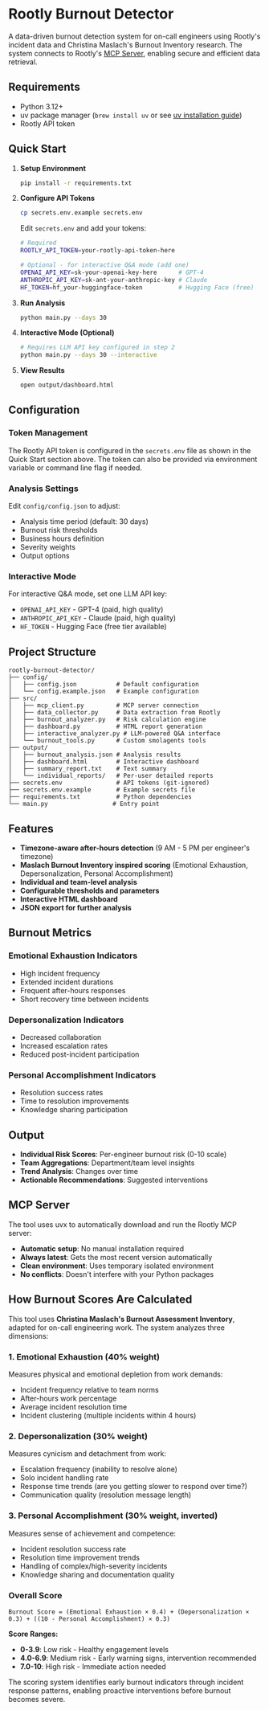 # Rootly Burnout Detector

A data-driven burnout detection system for on-call engineers using Rootly's incident data and Christina Maslach's Burnout Inventory research. The system connects to Rootly's [MCP Server](https://github.com/Rootly-AI-Labs/Rootly-MCP-server/tree/main), enabling secure and efficient data retrieval.

## Requirements

- Python 3.12+
- uv package manager (`brew install uv` or see [uv installation guide](https://docs.astral.sh/uv/getting-started/installation/))
- Rootly API token

## Quick Start

1. **Setup Environment**
   ```bash
   pip install -r requirements.txt
   ```

2. **Configure API Tokens**
   ```bash
   cp secrets.env.example secrets.env
   ```
   
   Edit `secrets.env` and add your tokens:
   ```bash
   # Required
   ROOTLY_API_TOKEN=your-rootly-api-token-here
   
   # Optional - for interactive Q&A mode (add one)
   OPENAI_API_KEY=sk-your-openai-key-here      # GPT-4
   ANTHROPIC_API_KEY=sk-ant-your-anthropic-key # Claude
   HF_TOKEN=hf_your-huggingface-token          # Hugging Face (free)
   ```

3. **Run Analysis**
   ```bash
   python main.py --days 30
   ```

4. **Interactive Mode (Optional)**
   ```bash
   # Requires LLM API key configured in step 2
   python main.py --days 30 --interactive
   ```

5. **View Results**
   ```bash
   open output/dashboard.html
   ```

## Configuration

### Token Management

The Rootly API token is configured in the `secrets.env` file as shown in the Quick Start section above. The token can also be provided via environment variable or command line flag if needed.

### Analysis Settings

Edit `config/config.json` to adjust:
- Analysis time period (default: 30 days)
- Burnout risk thresholds
- Business hours definition
- Severity weights
- Output options

### Interactive Mode

For interactive Q&A mode, set one LLM API key:
- `OPENAI_API_KEY` - GPT-4 (paid, high quality)
- `ANTHROPIC_API_KEY` - Claude (paid, high quality)  
- `HF_TOKEN` - Hugging Face (free tier available)

## Project Structure

```
rootly-burnout-detector/
├── config/
│   ├── config.json           # Default configuration
│   └── config.example.json   # Example configuration
├── src/
│   ├── mcp_client.py         # MCP server connection
│   ├── data_collector.py     # Data extraction from Rootly
│   ├── burnout_analyzer.py   # Risk calculation engine
│   ├── dashboard.py          # HTML report generation
│   ├── interactive_analyzer.py # LLM-powered Q&A interface
│   └── burnout_tools.py      # Custom smolagents tools
├── output/
│   ├── burnout_analysis.json # Analysis results
│   ├── dashboard.html        # Interactive dashboard
│   ├── summary_report.txt    # Text summary
│   └── individual_reports/   # Per-user detailed reports
├── secrets.env               # API tokens (git-ignored)
├── secrets.env.example       # Example secrets file
├── requirements.txt          # Python dependencies
└── main.py                  # Entry point
```

## Features

- **Timezone-aware after-hours detection** (9 AM - 5 PM per engineer's timezone)
- **Maslach Burnout Inventory inspired scoring** (Emotional Exhaustion, Depersonalization, Personal Accomplishment)
- **Individual and team-level analysis**
- **Configurable thresholds and parameters**
- **Interactive HTML dashboard**
- **JSON export for further analysis**


## Burnout Metrics

### Emotional Exhaustion Indicators
- High incident frequency
- Extended incident durations  
- Frequent after-hours responses
- Short recovery time between incidents

### Depersonalization Indicators
- Decreased collaboration
- Increased escalation rates
- Reduced post-incident participation

### Personal Accomplishment Indicators
- Resolution success rates
- Time to resolution improvements
- Knowledge sharing participation

## Output

- **Individual Risk Scores**: Per-engineer burnout risk (0-10 scale)
- **Team Aggregations**: Department/team level insights
- **Trend Analysis**: Changes over time
- **Actionable Recommendations**: Suggested interventions

## MCP Server

The tool uses uvx to automatically download and run the Rootly MCP server:

- **Automatic setup**: No manual installation required
- **Always latest**: Gets the most recent version automatically  
- **Clean environment**: Uses temporary isolated environment
- **No conflicts**: Doesn't interfere with your Python packages

## How Burnout Scores Are Calculated

This tool uses **Christina Maslach's Burnout Assessment Inventory**, adapted for on-call engineering work. The system analyzes three dimensions:

### 1. **Emotional Exhaustion (40% weight)**
Measures physical and emotional depletion from work demands:
- Incident frequency relative to team norms
- After-hours work percentage  
- Average incident resolution time
- Incident clustering (multiple incidents within 4 hours)

### 2. **Depersonalization (30% weight)**  
Measures cynicism and detachment from work:
- Escalation frequency (inability to resolve alone)
- Solo incident handling rate
- Response time trends (are you getting slower to respond over time?)
- Communication quality (resolution message length)

### 3. **Personal Accomplishment (30% weight, inverted)**
Measures sense of achievement and competence:
- Incident resolution success rate
- Resolution time improvement trends
- Handling of complex/high-severity incidents  
- Knowledge sharing and documentation quality

### Overall Score
```
Burnout Score = (Emotional Exhaustion × 0.4) + (Depersonalization × 0.3) + ((10 - Personal Accomplishment) × 0.3)
```

**Score Ranges:**
- **0-3.9**: Low risk - Healthy engagement levels
- **4.0-6.9**: Medium risk - Early warning signs, intervention recommended
- **7.0-10**: High risk - Immediate action needed

The scoring system identifies early burnout indicators through incident response patterns, enabling proactive interventions before burnout becomes severe.